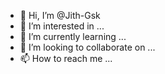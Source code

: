 - 👋 Hi, I’m @Jith-Gsk
- 👀 I’m interested in ...
- 🌱 I’m currently learning ...
- 💞️ I’m looking to collaborate on ...
- 📫 How to reach me ...

<!---
Jith-Gsk/Jith-Gsk is a ✨ special ✨ repository because its `README.md` (this file) appears on your GitHub profile.
You can click the Preview link to take a look at your changes.
--->
